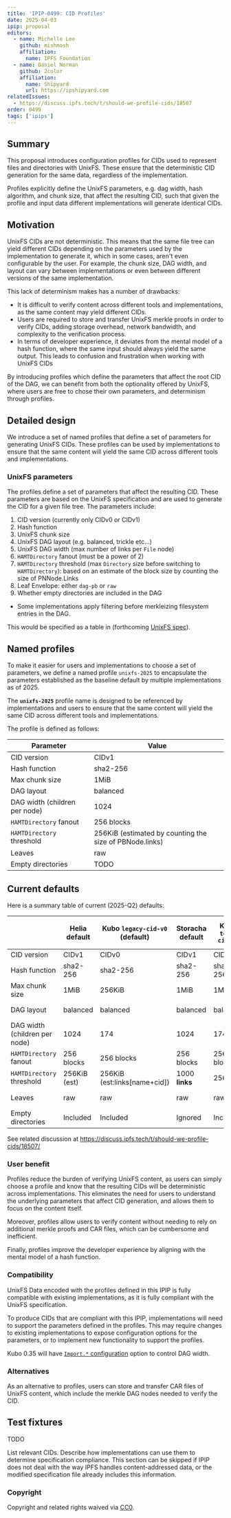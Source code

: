 ```yaml
---
title: 'IPIP-0499: CID Profiles'
date: 2025-04-03
ipip: proposal
editors:
  - name: Michelle Lee
    github: mishmosh
    affiliation:
      name: IPFS Foundation
  - name: Daniel Norman
    github: 2color
    affiliation:
      name: Shipyard
      url: https://ipshipyard.com
relatedIssues:
  - https://discuss.ipfs.tech/t/should-we-profile-cids/18507
order: 0499
tags: ['ipips']
---
```


## Summary

This proposal introduces configuration profiles for CIDs used to represent files and directories with UnixFS. These ensure that the deterministic CID generation for the same data, regardless of the implementation.

Profiles explicitly define the UnixFS parameters, e.g. dag width, hash algorithm, and chunk size, that affect the resulting CID, such that given the profile and input data different implementations will generate identical CIDs.

## Motivation

UnixFS CIDs are not deterministic. This means that the same file tree can yield different CIDs depending on the parameters used by the implementation to generate it, which in some cases, aren't even configurable by the user. For example, the chunk size, DAG width, and layout can vary between implementations or even between different versions of the same implementation.

This lack of determinism makes has a number of drawbacks:

- It is difficult to verify content across different tools and implementations, as the same content may yield different CIDs.
- Users are required to store and transfer UnixFS merkle proofs in order to verify CIDs, adding storage overhead, network bandwidth, and complexity to the verification process.
- In terms of developer experience, it deviates from the mental model of a hash function, where the same input should always yield the same output. This leads to confusion and frustration when working with UnixFS CIDs

By introducing profiles which define the parameters that affect the root CID of the DAG, we can benefit from both the optionality offered by UnixFS, where users are free to chose their own parameters, and determinism through profiles.

## Detailed design

We introduce a set of named profiles that define a set of parameters for generating UnixFS CIDs. These profiles can be used by implementations to ensure that the same content will yield the same CID across different tools and implementations.

### UnixFS parameters

The profiles define a set of parameters that affect the resulting CID. These parameters are based on the UnixFS specification and are used to generate the CID for a given file tree. The parameters include:

1. CID version (currently only CIDv0 or CIDv1)
1. Hash function
1. UnixFS chunk size
1. UnixFS DAG layout (e.g. balanced, trickle etc...)
1. UnixFS DAG width (max number of links per `File` node)
1. `HAMTDirectory` fanout (must be a power of 2)
1. `HAMTDirectory` threshold (max `Directory` size before switching to `HAMTDirectory`): based on an estimate of the block size by counting the size of PNNode.Links
1. Leaf Envelope: either `dag-pb` or `raw`
1. Whether empty directories are included in the DAG
  - Some implementations apply filtering before merkleizing filesystem entries in the DAG.

This would be specified as a table in (forthcoming [UnixFS spec](https://github.com/ipfs/specs/pull/331/files)).

## Named profiles

To make it easier for users and implementations to choose a set of parameters, we define a named profile `unixfs-2025` to encapsulate the parameters established as the baseline default by multiple implementations as of 2025.

The **`unixfs-2025`** profile name is designed to be referenced by implementations and users to ensure that the same content will yield the same CID across different tools and implementations.

The profile is defined as follows:

| Parameter                     | Value                                                   |
| ----------------------------- | ------------------------------------------------------- |
| CID version                   | CIDv1                                                   |
| Hash function                 | sha2-256                                                |
| Max chunk size                | 1MiB                                                    |
| DAG layout                    | balanced                                                |
| DAG width (children per node) | 1024                                                    |
| `HAMTDirectory` fanout        | 256 blocks                                              |
| `HAMTDirectory` threshold     | 256KiB (estimated by counting the size of PBNode.links) |
| Leaves                        | raw                                                     |
| Empty directories             | TODO                                                    |

## Current defaults

Here is a summary table of current (2025-Q2) defaults:

|                               | Helia default | Kubo `legacy-cid-v0` (default) | Storacha default | Kubo `test-cid-v1` | Kubo `test-cid-v1-wide` | DASL          |
| ----------------------------- | ------------- | ------------------------------ | ---------------- | ------------------ | ----------------------- | ------------- |
| CID version                   | CIDv1         | CIDv0                          | CIDv1            | CIDv1              | CIDv1                   | CIDv1         |
| Hash function                 | sha2-256      | sha2-256                       | sha2-256         | sha2-256           | sha2-256                | sha2-256      |
| Max chunk size                | 1MiB          | 256KiB                         | 1MiB             | 1MiB               | 1MiB                    | not specified |
| DAG layout                    | balanced      | balanced                       | balanced         | balanced           | balanced                | not specified |
| DAG width (children per node) | 1024          | 174                            | 1024             | 174                | **1024**                | not specified |
| `HAMTDirectory` fanout        | 256 blocks    | 256 blocks                     | 256 blocks       | 256 blocks         | **1024**                | not specified |
| `HAMTDirectory` threshold     | 256KiB (est)  | 256KiB (est:links[name+cid])   | 1000 **links**   | 256KiB             | **1MiB**                | not specified |
| Leaves                        | raw           | raw                            | raw              | raw                | raw                     | not specified |
| Empty directories             | Included      | Included                       | Ignored          | Included           | Included                | not specified |

See related discussion at https://discuss.ipfs.tech/t/should-we-profile-cids/18507/

### User benefit

Profiles reduce the burden of verifying UnixFS content, as users can simply choose a profile and know that the resulting CIDs will be deterministic across implementations. This eliminates the need for users to understand the underlying parameters that affect CID generation, and allows them to focus on the content itself.

Moreover, profiles allow users to verify content without needing to rely on additional merkle proofs and CAR files, which can be cumbersome and inefficient.

Finally, profiles improve the developer experience by aligning with the mental model of a hash function.

### Compatibility

UnixFS Data encoded with the profiles defined in this IPIP is fully compatible with existing implementations, as it is fully compliant with the UnixFS specification.

To produce CIDs that are compliant with this IPIP, implementations will need to support the parameters defined in the profiles. This may require changes to existing implementations to expose configuration options for the parameters, or to implement new functionality to support the profiles.

Kubo 0.35 will have [`Import.*` configuration](https://github.com/ipfs/kubo/blob/master/docs/config.md#import) option to control DAG width.

### Alternatives

As an alternative to profiles, users can store and transfer CAR files of UnixFS content, which include the merkle DAG nodes needed to verify the CID.

## Test fixtures

TODO

List relevant CIDs. Describe how implementations can use them to determine
specification compliance. This section can be skipped if IPIP does not deal
with the way IPFS handles content-addressed data, or the modified specification
file already includes this information.

### Copyright

Copyright and related rights waived via [CC0](https://creativecommons.org/publicdomain/zero/1.0/).
